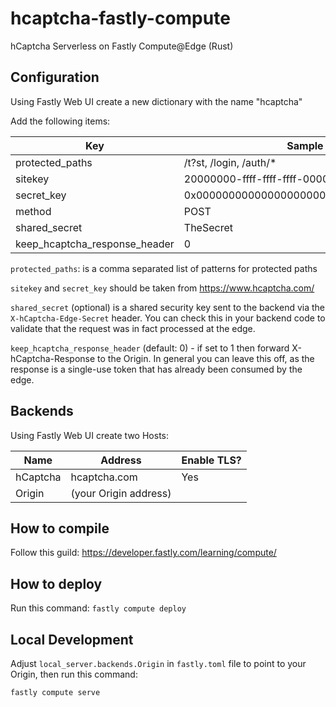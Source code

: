 # hcaptcha-fastly-compute
hCaptcha Serverless on Fastly Compute@Edge (Rust)


## Configuration

Using Fastly Web UI create a new dictionary with the name "hcaptcha"

Add the following items:

| Key                           | Sample value                               | Required |
|-------------------------------|--------------------------------------------|----------|
|protected_paths                |/t?st, /login, /auth/*                      | Yes      |
|sitekey                        |20000000-ffff-ffff-ffff-000000000002        | Yes      |
|secret_key                     |0x0000000000000000000000000000000000000000  | Yes      |
|method                         |POST                                        | No       |
|shared_secret                  |TheSecret                                   | Yes      |
|keep_hcaptcha_response_header  |0                                           | No       |

`protected_paths`: is a comma separated list of patterns for protected paths

`sitekey` and `secret_key` should be taken from https://www.hcaptcha.com/

`shared_secret` (optional) is a shared security key sent to the backend via the `X-hCaptcha-Edge-Secret` header. You can check this in your backend code to validate that the request was in fact processed at the edge.

`keep_hcaptcha_response_header` (default: 0) - if set to 1 then forward X-hCaptcha-Response to the Origin. In general you can leave this off, as the response is a single-use token that has already been consumed by the edge.


## Backends

Using Fastly Web UI create two Hosts:

| Name              | Address                 | Enable TLS? |
|-------------------|-------------------------|-------------|
| hCaptcha          | hcaptcha.com            | Yes         |
| Origin            | (your Origin address)   |             |


## How to compile

Follow this guild: https://developer.fastly.com/learning/compute/


## How to deploy

Run this command:
`fastly compute deploy`


## Local Development

Adjust `local_server.backends.Origin` in `fastly.toml` file to point to your Origin,
then run this command:

`fastly compute serve`
